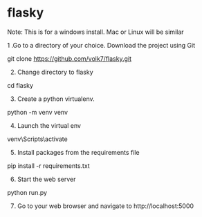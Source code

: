 # flasky

Note: This is for a windows install.  Mac or Linux will be similar

1 .Go to a directory of your choice.  Download the project using Git

git clone https://github.com/volk7/flasky.git

2. Change directory to flasky

  cd flasky

3. Create a python virtualenv.

  python -m venv venv
  
4. Launch the virtual env
   
  venv\Scripts\activate
  
5. Install packages from the requirements file
   
  pip install -r requirements.txt
  
6. Start the web server

  python run.py

7. Go to your web browser and navigate to http://localhost:5000
  






